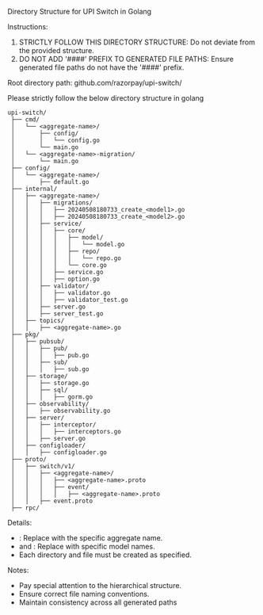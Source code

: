 Directory Structure for UPI Switch in Golang

Instructions:
1. STRICTLY FOLLOW THIS DIRECTORY STRUCTURE: Do not deviate from the provided structure.
2. DO NOT ADD '####' PREFIX TO GENERATED FILE PATHS: Ensure generated file paths do not have the '####' prefix.

Root directory path: github.com/razorpay/upi-switch/

Please strictly follow the below directory structure in golang

```
upi-switch/
 ├── cmd/
 │   └── <aggregate-name>/
 │       ├── config/
 │       │   └── config.go
 │       └── main.go
 │   └── <aggregate-name>-migration/
 │       └── main.go
 ├── config/
 │   └── <aggregate-name>/
 │       ├── default.go
 ├── internal/
 │   ├── <aggregate-name>/
 │   │   ├── migrations/
 │   │   │   ├── 20240508180733_create_<model1>.go
 │   │   │   ├── 20240508180733_create_<model2>.go
 │   │   ├── service/
 │   │   │   ├── core/
 │   │   │   │   ├── model/
 │   │   │   │   │   └── model.go
 │   │   │   │   ├── repo/
 │   │   │   │   │   └── repo.go
 │   │   │   │   └── core.go
 │   │   │   ├── service.go
 │   │   │   ├── option.go
 │   │   ├── validator/
 │   │   │   ├── validator.go
 │   │   │   ├── validator_test.go
 │   │   ├── server.go
 │   │   ├── server_test.go
 │   ├── topics/
 │   │   ├── <aggregate-name>.go
 ├── pkg/
 │   ├── pubsub/
 │   │   ├── pub/
 │   │   │   ├── pub.go
 │   │   ├── sub/
 │   │   │   ├── sub.go
 │   ├── storage/
 │   │   ├── storage.go
 │   │   ├── sql/
 │   │   │   ├── gorm.go
 │   ├── observability/
 │   │   ├── observability.go 
 │   ├── server/
 │   │   ├── interceptor/
 │   │   │   ├── interceptors.go
 │   │   ├── server.go
 │   ├── configloader/
 │   │   ├── configloader.go 
 ├── proto/
 │   ├── switch/v1/
 │   │   ├── <aggregate-name>/
 │   │   │   ├── <aggregate-name>.proto
 │   │   │   ├── event/
 │   │   │   │   ├── <aggregate-name>.proto
 │   │   ├── event.proto
 ├── rpc/
```

Details:
- <aggregate-name>: Replace with the specific aggregate name.
- <model1> and <model2>: Replace with specific model names.
- Each directory and file must be created as specified.

Notes:
- Pay special attention to the hierarchical structure.
- Ensure correct file naming conventions.
- Maintain consistency across all generated paths